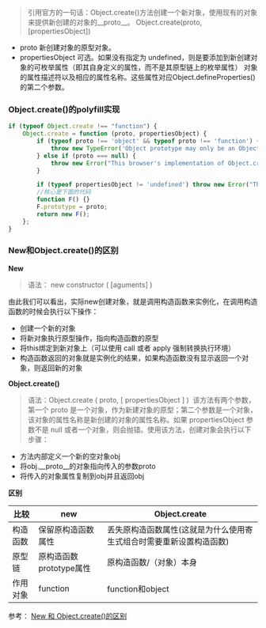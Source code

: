 > 引用官方的一句话：Object.create()方法创建一个新对象，使用现有的对象来提供新创建的对象的__proto__。 
Object.create(proto, [propertiesObject])
- proto
新创建对象的原型对象。
- propertiesObject
可选。如果没有指定为 undefined，则是要添加到新创建对象的可枚举属性（即其自身定义的属性，而不是其原型链上的枚举属性）
对象的属性描述符以及相应的属性名称。这些属性对应Object.defineProperties()的第二个参数。

### Object.create()的polyfill实现
```js
if (typeof Object.create !== "function") {
    Object.create = function (proto, propertiesObject) {
        if (typeof proto !== 'object' && typeof proto !== 'function') {
            throw new TypeError('Object prototype may only be an Object: ' + proto);
        } else if (proto === null) {
            throw new Error("This browser's implementation of Object.create is a shim and doesn't support 'null' as the first argument.");
        }

        if (typeof propertiesObject != 'undefined') throw new Error("This browser's implementation of Object.create is a shim and doesn't support a second argument.");
        //核心是下面的代码
        function F() {}
        F.prototype = proto;
        return new F();
    };
}
```

### New和Object.create()的区别

**New**
> 语法： new constructor ( [aguments] ) 

由此我们可以看出，实际new创建对象，就是调用构造函数来实例化，在调用构造函数的时候会执行以下操作：
- 创建一个新的对象
- 将新对象执行原型操作，指向构造函数的原型
- 将this绑定到新对象上（可以使用 call 或者 apply 强制转换执行环境）
- 构造函数返回的对象就是实例化的结果，如果构造函数没有显示返回一个对象，则返回新的对象

**Object.create()**

> 语法：Object.create ( proto, [ propertiesObject ] ) 
> 该方法有两个参数，第一个 proto 是一个对象，作为新建对象的原型；第二个参数是一个对象，该对象的属性名称是新创建的对象的属性名称。如果 propertiesObject 参数不是 null 或者一个对象，则会抛错。使用该方法，创建对象会执行以下步骤：

- 方法内部定义一个新的空对象obj
- 将obj.__proto__的对象指向传入的参数proto
- 将传入的对象属性复制到obj并且返回obj

**区别**

| 比较 |	new |	Object.create
| --- | --- | --- |
| 构造函数 |	保留原构造函数属性	|丢失原构造函数属性(这就是为什么使用寄生式组合时需要重新设置构造函数)
|原型链	| 原构造函数prototype属性	| 原构造函数/（对象）本身
| 作用对象	| function	|function和object

参考：
[New 和 Object.create()的区别](https://blog.csdn.net/DepressedPrince/article/details/80909636)
